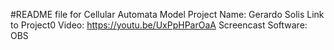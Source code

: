 #README file for Cellular Automata Model Project
Name: Gerardo Solis 
Link to Project0 Video: https://youtu.be/UxPpHParOaA
Screencast Software: OBS
